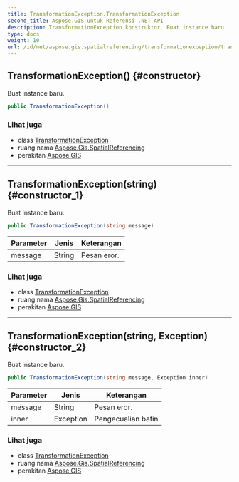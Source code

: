 ```yaml
---
title: TransformationException.TransformationException
second_title: Aspose.GIS untuk Referensi .NET API
description: TransformationException konstruktor. Buat instance baru.
type: docs
weight: 10
url: /id/net/aspose.gis.spatialreferencing/transformationexception/transformationexception/
---
```

## TransformationException() {#constructor}

Buat instance baru.

```csharp
public TransformationException()
```

### Lihat juga

* class [TransformationException](../)
* ruang nama [Aspose.Gis.SpatialReferencing](../../transformationexception/)
* perakitan [Aspose.GIS](../../../)

---

## TransformationException(string) {#constructor_1}

Buat instance baru.

```csharp
public TransformationException(string message)
```

| Parameter | Jenis | Keterangan |
| --- | --- | --- |
| message | String | Pesan eror. |

### Lihat juga

* class [TransformationException](../)
* ruang nama [Aspose.Gis.SpatialReferencing](../../transformationexception/)
* perakitan [Aspose.GIS](../../../)

---

## TransformationException(string, Exception) {#constructor_2}

Buat instance baru.

```csharp
public TransformationException(string message, Exception inner)
```

| Parameter | Jenis | Keterangan |
| --- | --- | --- |
| message | String | Pesan eror. |
| inner | Exception | Pengecualian batin |

### Lihat juga

* class [TransformationException](../)
* ruang nama [Aspose.Gis.SpatialReferencing](../../transformationexception/)
* perakitan [Aspose.GIS](../../../)


